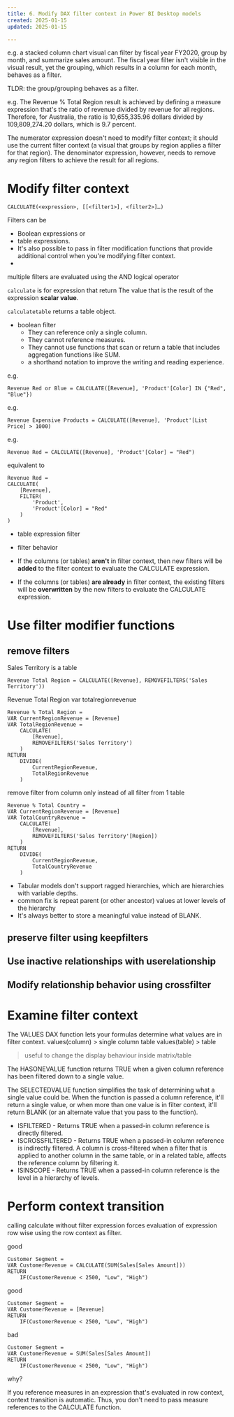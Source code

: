 ```yaml
---
title: 6. Modify DAX filter context in Power BI Desktop models 
created: 2025-01-15
updated: 2025-01-15

---
```



e.g. a stacked column chart visual can filter by fiscal year FY2020, group by month, and summarize sales amount. The fiscal year filter isn't visible in the visual result, yet the grouping, which results in a column for each month, behaves as a filter.

TLDR: the group/grouping behaves as a filter.

e.g. The Revenue % Total Region result is achieved by defining a measure expression that's the ratio of revenue divided by revenue for all regions. Therefore, for Australia, the ratio is 10,655,335.96 dollars divided by 109,809,274.20 dollars, which is 9.7 percent.

The numerator expression doesn't need to modify filter context; it should use the current filter context (a visual that groups by region applies a filter for that region). The denominator expression, however, needs to remove any region filters to achieve the result for all regions.

# Modify filter context

```
CALCULATE(<expression>, [[<filter1>], <filter2>]…)
```

Filters can be 
  - Boolean expressions or 
  - table expressions. 
  - It's also possible to pass in filter modification functions that provide additional control when you're modifying filter context.
  - 
multiple filters are evaluated using the AND logical operator

`calculate` is for expression that return The value that is the result of the expression **scalar value**.

`calculatetable` returns a table object.

- boolean filter
  - They can reference only a single column.
  - They cannot reference measures.
  - They cannot use functions that scan or return a table that includes aggregation functions like SUM.
  - a shorthand notation to improve the writing and reading experience.


e.g. 
```
Revenue Red or Blue = CALCULATE([Revenue], 'Product'[Color] IN {"Red", "Blue"})
```


e.g. 
```
Revenue Expensive Products = CALCULATE([Revenue], 'Product'[List Price] > 1000)
```

e.g. 
```
Revenue Red = CALCULATE([Revenue], 'Product'[Color] = "Red")
```

equivalent to
```
Revenue Red =
CALCULATE(
    [Revenue],
    FILTER(
        'Product',
        'Product'[Color] = "Red"
    )
)
```


- table expression filter

- filter behavior
- If the columns (or tables) **aren't** in filter context, then new filters will be **added** to the filter context to evaluate the CALCULATE expression.
- If the columns (or tables) **are already** in filter context, the existing filters will be **overwritten** by the new filters to evaluate the CALCULATE expression.



# Use filter modifier functions

## remove filters
Sales Territory is a table
```
Revenue Total Region = CALCULATE([Revenue], REMOVEFILTERS('Sales Territory'))
```

Revenue Total Region
var totalregionrevenue

```
Revenue % Total Region =
VAR CurrentRegionRevenue = [Revenue]
VAR TotalRegionRevenue =
    CALCULATE(
        [Revenue],
        REMOVEFILTERS('Sales Territory')
    )
RETURN
    DIVIDE(
        CurrentRegionRevenue,
        TotalRegionRevenue
    )
```

remove filter from column only instead of all filter from 1 table
```
Revenue % Total Country =
VAR CurrentRegionRevenue = [Revenue]
VAR TotalCountryRevenue =
    CALCULATE(
        [Revenue],
        REMOVEFILTERS('Sales Territory'[Region])
    )
RETURN
    DIVIDE(
        CurrentRegionRevenue,
        TotalCountryRevenue
    )
```

- Tabular models don't support ragged hierarchies, which are hierarchies with variable depths.
- common fix is repeat parent (or other ancestor) values at lower levels of the hierarchy
- It's always better to store a meaningful value instead of BLANK.

## preserve filter using keepfilters

## Use inactive relationships with userelationship

## Modify relationship behavior using crossfilter


# Examine filter context
The VALUES DAX function lets your formulas determine what values are in filter context.
values(column) > single column table
values(table) > table

> useful to change the display behaviour inside matrix/table

The HASONEVALUE function returns TRUE when a given column reference has been filtered down to a single value.

The SELECTEDVALUE function simplifies the task of determining what a single value could be. When the function is passed a column reference, it'll return a single value, or when more than one value is in filter context, it'll return BLANK (or an alternate value that you pass to the function).


- ISFILTERED - Returns TRUE when a passed-in column reference is directly filtered.
- ISCROSSFILTERED - Returns TRUE when a passed-in column reference is indirectly filtered. A column is cross-filtered when a filter that is applied to another column in the same table, or in a related table, affects the reference column by filtering it.
- ISINSCOPE - Returns TRUE when a passed-in column reference is the level in a hierarchy of levels.


# Perform context transition
calling calculate without filter expression forces evaluation of expression row wise using the row context as filter.


good
```
Customer Segment =
VAR CustomerRevenue = CALCULATE(SUM(Sales[Sales Amount]))
RETURN
    IF(CustomerRevenue < 2500, "Low", "High")
```

good
```
Customer Segment = 
VAR CustomerRevenue = [Revenue]
RETURN
    IF(CustomerRevenue < 2500, "Low", "High")
```


bad
```
Customer Segment =
VAR CustomerRevenue = SUM(Sales[Sales Amount])
RETURN
    IF(CustomerRevenue < 2500, "Low", "High")
```

why?

If you reference measures in an expression that's evaluated in row context, context transition is automatic. Thus, you don't need to pass measure references to the CALCULATE function.